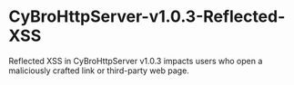 # CyBroHttpServer-v1.0.3-Reflected-XSS
Reflected XSS in CyBroHttpServer v1.0.3 impacts users who open a maliciously crafted link or third-party web page.
